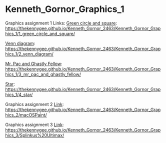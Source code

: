 # Kenneth_Gornor_Graphics_1
Graphics assignment 1
Links:
  [Green circle and square](https://thekennygee.github.io/Kenneth_Gornor_2463/Kenneth_Gornor_Graphics_1/1_green_circle_and_square/):
  https://thekennygee.github.io/Kenneth_Gornor_2463/Kenneth_Gornor_Graphics_1/1_green_circle_and_square/

  [Venn diagram](https://thekennygee.github.io/Kenneth_Gornor_2463/Kenneth_Gornor_Graphics_1/2_venn_diagram/):
  https://thekennygee.github.io/Kenneth_Gornor_2463/Kenneth_Gornor_Graphics_1/2_venn_diagram/

  [Mr. Pac and Ghastly Fellow](https://thekennygee.github.io/Kenneth_Gornor_2463/Kenneth_Gornor_Graphics_1/3_mr_pac_and_ghastly_fellow/):
  https://thekennygee.github.io/Kenneth_Gornor_2463/Kenneth_Gornor_Graphics_1/3_mr_pac_and_ghastly_fellow/

  [Star](https://thekennygee.github.io/Kenneth_Gornor_2463/Kenneth_Gornor_Graphics_1/4_star/):
  https://thekennygee.github.io/Kenneth_Gornor_2463/Kenneth_Gornor_Graphics_1/4_star/

Graphics assignment 2
[Link](https://thekennygee.github.io/Kenneth_Gornor_2463/Kenneth_Gornor_Graphics_2/macOSPaint/):
https://thekennygee.github.io/Kenneth_Gornor_2463/Kenneth_Gornor_Graphics_2/macOSPaint/

Graphics assignment 3
[Link](https://thekennygee.github.io/Kenneth_Gornor_2463/Kenneth_Gornor_Graphics_3/Splinkus%20Ultimax/):
https://thekennygee.github.io/Kenneth_Gornor_2463/Kenneth_Gornor_Graphics_3/Splinkus%20Ultimax/
